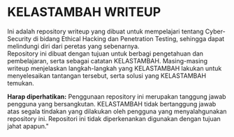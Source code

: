 # KELASTAMBAH WRITEUP
Ini adalah repository writeup yang dibuat untuk mempelajari tentang Cyber-Security di bidang Ethical Hacking dan Penetration Testing, sehingga dapat melindungi diri dari peretas yang sebenarnya.\
Repository ini dibuat dengan tujuan untuk berbagi pengetahuan dan pembelajaran, serta sebagai catatan KELASTAMBAH. Masing-masing writeup menjelaskan langkah-langkah yang KELASTAMBAH lakukan untuk menyelesaikan tantangan tersebut, serta solusi yang KELASTAMBAH temukan.

**Harap diperhatikan:** Penggunaan repository ini merupakan tanggung jawab pengguna yang bersangkutan. KELASTAMBAH tidak bertanggung jawab atas segala tindakan yang dilakukan oleh pengguna yang menyalahgunakan repository ini. Repositori ini tidak diperkenankan digunakan dengan tujuan jahat apapun."

